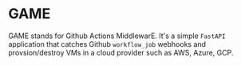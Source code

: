 # GAME

GAME stands for Github Actions MiddlewarE. It's a simple `FastAPI` application that catches Github
`workflow_job` webhooks and provsion/destroy VMs in a cloud provider such as AWS, Azure, GCP.